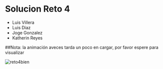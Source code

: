 # Solucion Reto 4
- Luis Villera
- Luis Diaz
- Joge Gonzalez
- Katherin Reyes

##Nota: la animación aveces tarda un poco en cargar, por favor espere para visualizar

![reto4bien](https://user-images.githubusercontent.com/53870017/195423624-1f520996-f371-4bff-81c3-7eed8435a308.gif)

